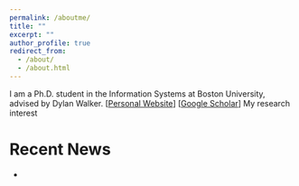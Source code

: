 ```yaml
---
permalink: /aboutme/
title: ""
excerpt: ""
author_profile: true
redirect_from: 
  - /about/
  - /about.html
---
```


I am a Ph.D. student in the Information Systems at Boston University, advised by Dylan Walker. [[Personal Website](http://www.dylantwalker.com/)] [[Google Scholar](https://scholar.google.com/citations?user=Zxl8XVMAAAAJ&hl=en)]
My research interest


# Recent News
*

